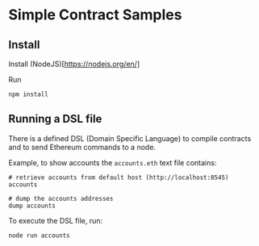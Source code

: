 # Simple Contract Samples

## Install

Install (NodeJS)[https://nodejs.org/en/]

Run
```
npm install
```

## Running a DSL file

There is a defined DSL (Domain Specific Language) to compile contracts and to send Ethereum commands
to a node.

Example, to show accounts the `accounts.eth` text file contains:

```
# retrieve accounts from default host (http://localhost:8545)
accounts

# dump the accounts addresses
dump accounts
```

To execute the DSL file, run:

```
node run accounts
```

